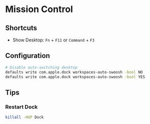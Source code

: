 # Mission Control

## Shortcuts

- Show Desktop: `Fn` + `F11` or `Command` + `F3`

## Configuration

```sh
# Disable auto-switching desktop
defaults write com.apple.dock workspaces-auto-swoosh -bool NO
defaults write com.apple.dock workspaces-auto-swoosh -bool YES
```

## Tips

### Restart Dock

```sh
killall -HUP Dock
```
